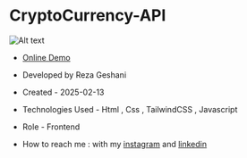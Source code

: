 # CryptoCurrency-API

![Alt text](https://github.com/user-attachments/assets/61b17ddb-2846-466c-a4ed-ec2e9c01d328)


- [Online Demo](https://rezageshaniweb.github.io/CryptoCurrency-API/)

- Developed by Reza Geshani

- Created - 2025-02-13

- Technologies Used - Html , Css , TailwindCSS , Javascript

- Role - Frontend

- How to reach me : with my [instagram](https://www.instagram.com/rezageshani_web) and [linkedin](http://www.linkedin.com/in/reza-geshani-web)
